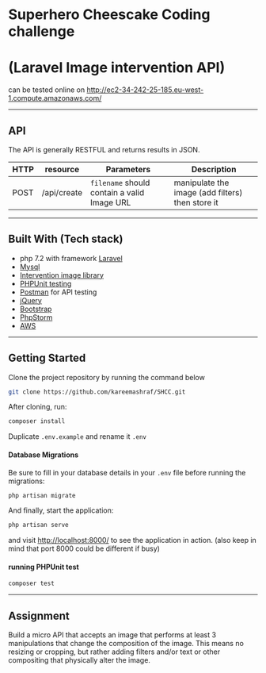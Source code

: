 # Superhero Cheescake Coding challenge 

# (Laravel Image intervention API)


can be tested online on http://ec2-34-242-25-185.eu-west-1.compute.amazonaws.com/

<hr>

## API

The API is generally RESTFUL and returns results in JSON.

|HTTP | resource | Parameters | Description |
| --- | --- | --- | --- |
| POST | /api/create | `filename` should contain a valid Image URL | manipulate the image (add filters) then store it |

<hr>

## Built With (Tech stack)

* php 7.2 with framework [Laravel](https://laravel.com) 
* [Mysql](https://www.mysql.com/)
* [Intervention image library](http://image.intervention.io/)
* [PHPUnit testing](https://phpunit.de/)
* [Postman](https://www.getpostman.com/) for API testing
* [jQuery](https://jquery.com/)
* [Bootstrap](https://getbootstrap.com/)
* [PhpStorm](https://www.jetbrains.com/phpstorm/)
* [AWS](https://aws.amazon.com)

<hr>




## Getting Started

Clone the project repository by running the command below 

```bash
git clone https://github.com/kareemashraf/SHCC.git
```

After cloning, run:

```bash
composer install
```

Duplicate `.env.example` and rename it `.env`

#### Database Migrations

Be sure to fill in your database details in your `.env` file before running the migrations:

```bash
php artisan migrate
```


And finally, start the application:

```bash
php artisan serve
```

and visit [http://localhost:8000/](http://localhost:8000/) to see the application in action. (also keep in mind that port 8000 could be different if busy)

#### running PHPUnit test

```bash
composer test
```

<hr>



## Assignment

Build a micro API that accepts an image that performs at least 3 manipulations that change
the composition of the image. This means no resizing or cropping, but rather adding filters
and/or text or other compositing that physically alter the image.
